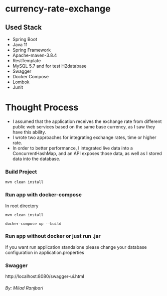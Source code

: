 # currency-rate-exchange

## Used Stack 

   * Spring Boot
   * Java 11
   * Spring Framework
   * Apache-maven-3.8.4
   * RestTemplate
   * MySQL 5.7 and for test H2database
   * Swagger
   * Docker Compose
   * Lombok
   * Junit
  
# Thought Process
* I assumed that the application receives the exchange rate from different public web services based on the same base currency, as I saw they have this ability.
* I wrote two approaches for integrating exchange rates, time or higher rate.
* In order to better performance, I integrated live data into a ConcurrentHashMap, and an API exposes those data, as well as I stored data into the database.

### Build Project

```
mvn clean install
```

### Run app with docker-compose

In root directory
```
mvn clean install

docker-compose up --build
```

### Run app without docker or just run .jar

If you want run application standalone please change your database configuration in application.properties

### Swagger

http://localhost:8080/swagger-ui.html

###### By: Milad Ranjbari
